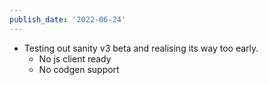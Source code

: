 ```yaml
---
publish_date: '2022-06-24'
---
```

- Testing out sanity v3  beta and realising its way too early. 
	- No js client ready
	- No codgen support
